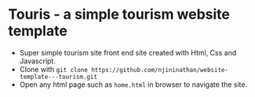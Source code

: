 # Touris - a simple tourism website template
* Super simple tourism site front end site created with Html, Css and Javascript. 
* Clone with ```git clone https://github.com/njininathan/website-template---tourism.git```
* Open any html page such as ```home.html``` in browser to navigate the site.
